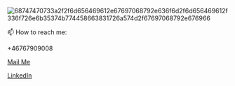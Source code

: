 
![68747470733a2f2f6d656469612e67697068792e636f6d2f6d656469612f336f726e6b35374b774458663831726a574d2f67697068792e676966](https://user-images.githubusercontent.com/9829789/185350622-ff56b767-216d-4710-88fa-2d385c9e5098.gif)

📫 How to reach me:

+46767909008

[Mail Me](mailto:patrick.henriksson@greatstack.se)

[LinkedIn](https://www.linkedin.com/in/patrick-henriksson-0099b93/)
